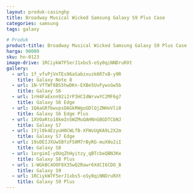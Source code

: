 ```yaml
---
layout: produk-casinghp
title: Broadway Musical Wicked Samsung Galaxy S9 Plus Case
categories: samsung
tags: galaxy

# Produk
product-title: Broadway Musical Wicked Samsung Galaxy S9 Plus Case
harga: 90000
sku: hn-0123
image-drive: 1RCiykW7F5erJ1xbs5-oSy0qiNNDruRXt
gallery:
  - url: 1f_vfvPjVnTEs96aSabzxuzk6R7xB-y9R
    title: Galaxy Note 8
  - url: 1N-VfTWf8BS5hwDKn-EXBe5UvFywsGw5b
    title: Galaxy S6
  - url: 1rH4FaExnn92i2rP3HCIdWrvwYC2MF6g7
    title: Galaxy S6 Edge
  - url: 1QAaGRfbwvpsDAGkRWgoGDlQjZNHoVli8
    title: Galaxy S6 Edge Plus
  - url: 1XVOaRto18kmInSWZMuQAHNnGBGDTCbNJ
    title: Galaxy S7
  - url: 1Yjl0k4EzyuH0CWLfB-XFWvUgKA9L2X2m
    title: Galaxy S7 Edge
  - url: 19sDEIJXUw5BfzFS0M7rByRG-muX0o2iI
    title: Galaxy S8
  - url: 1orgimI-yOUqZhHyitzy_qBTcbeQBN3Ke
    title: Galaxy S8 Plus
  - url: 1-WGkBC4OOF8X35wQ2Rawr6XdCI6CDO_B
    title: Galaxy S9
  - url: 1RCiykW7F5erJ1xbs5-oSy0qiNNDruRXt
    title: Galaxy S9 Plus
---
```

